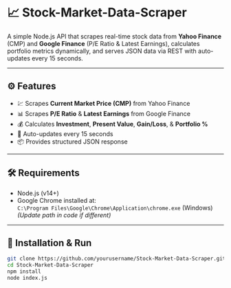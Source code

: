 # 📈 Stock-Market-Data-Scraper

A simple Node.js API that scrapes real-time stock data from **Yahoo Finance** (CMP) and **Google Finance** (P/E Ratio & Latest Earnings), calculates portfolio metrics dynamically, and serves JSON data via REST with auto-updates every 15 seconds.

---

## ⚙️ Features

- 💹 Scrapes **Current Market Price (CMP)** from Yahoo Finance  
- 📊 Scrapes **P/E Ratio** & **Latest Earnings** from Google Finance  
- 💰 Calculates **Investment**, **Present Value**, **Gain/Loss**, & **Portfolio %**  
- 🔄 Auto-updates every 15 seconds  
- 📦 Provides structured JSON response

---

## 🛠 Requirements

- Node.js (v14+)  
- Google Chrome installed at:  
  `C:\Program Files\Google\Chrome\Application\chrome.exe` (Windows)  
  *(Update path in code if different)*

---

## 🚀 Installation & Run

```bash
git clone https://github.com/yourusername/Stock-Market-Data-Scraper.git
cd Stock-Market-Data-Scraper
npm install
node index.js
